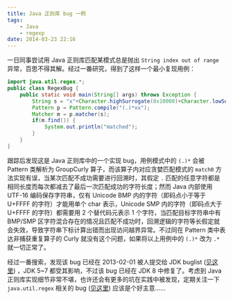 ```yaml
---
title: Java 正则库 bug 一例
tags:
    - Java
    - regexp
date: 2014-03-23 22:16
---
```


一日同事尝试用 Java 正则库匹配某模式总是抛出 `String index out of range` 异常，百思不得其解。经过一番研究，得到了这样一个最小复现用例：

```java
import java.util.regex.*;
public class RegexBug {
    public static void main(String[] args) throws Exception {
        String s = "x"+Character.highSurrogate(0x10000)+Character.lowSurrogate(0x10000);
        Pattern p = Pattern.compile("(.)*xx");
        Matcher m = p.matcher(s);
        if(m.find()) {
            System.out.println("matched");
        }
    }
}
```

跟踪后发现这是 Java 正则库中的一个实现 bug，用例模式中的 `(.)*` 会被 Pattern 类解析为 GroupCurly 算子，而该算子内对应贪婪匹配模式的 `match0` 方法实现有误，当某次匹配不成功需要进行回溯时，其假定 `.` 匹配的任意字符都是相同长度而每次都减去了最后一次匹配成功的字符长度；然而 Java 内部使用 UTF-16 编码保存字符串，仅有 Unicode BMP 内的字符（即码点小于等于 U+FFFF 的字符）才能用单个 char 表示，Unicode SMP 内的字符（即码点大于 U+FFFF 的字符）都需要用 2 个替代码元表示 1 个字符，当匹配目标字符串中有 BMP/SMP 区字符混合存在的情况且匹配不成功时，回溯逻辑的字符等长假定就会失效，导致字符串下标计算出错而出现访问越界异常。不过同在 Pattern 类中表达非捕获重复算子的 Curly 就没有这个问题，如果将以上用例中的 `(.)*` 改为 `.*` 就一切正常了。

经过一番搜索，发现该 bug 已经在 2013-02-01 被人提交给 JDK buglist ([见这里](http://bugs.java.com/bugdatabase/view_bug.do?bug_id=8007395)) ，JDK 5~7 都受其影响，不过该 bug 已经在 JDK 8 中修复了。考虑到 Java 正则库实现细节非常不堪，也许还会有更多的坑在实践中被发现，定期关注一下 `java.util.regex` 相关的 bug ([见这里](https://search.oracle.com/search/search?search_p_main_operator=all&start=1&group=bugs.sun.com&q=java.util.regex)) 应该是个好主意……
